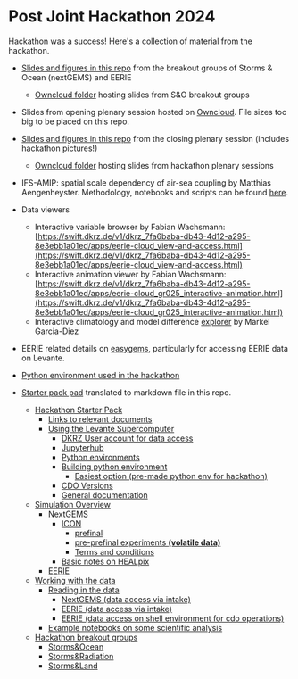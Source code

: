 # Post Joint Hackathon 2024

Hackathon was a success! Here's a collection of material from the hackathon. 

- [Slides and figures in this repo](StormsOceanBOGplots) from the breakout groups of Storms & Ocean (nextGEMS) and EERIE
  - [Owncloud folder](https://owncloud.gwdg.de/index.php/s/z3pHKrPkqSvLeJc) hosting slides from S&O breakout groups
- Slides from opening plenary session hosted on [Owncloud](https://owncloud.gwdg.de/index.php/s/uTnNx02YuENDwYT?path=%2Fopening). File sizes too big to be placed on this repo.
- [Slides and figures in this repo](ClosingPlenary) from the closing plenary session (includes hackathon pictures!)
  - [Owncloud folder](https://owncloud.gwdg.de/index.php/s/uTnNx02YuENDwYT?path=%2F) hosting slides from hackathon plenary sessions

- IFS-AMIP: spatial scale dependency of air-sea coupling by Matthias Aengenheyster. Methodology, notebooks and scripts can be found [here](../pre-joint-hackathon-2024/mesoscale-air-sea-coupling/IFS-FESOM/README.md). 

- Data viewers
  - Interactive variable browser by Fabian Wachsmann: [https://swift.dkrz.de/v1/dkrz_7fa6baba-db43-4d12-a295-8e3ebb1a01ed/apps/eerie-cloud_view-and-access.html](https://swift.dkrz.de/v1/dkrz_7fa6baba-db43-4d12-a295-8e3ebb1a01ed/apps/eerie-cloud_view-and-access.html)
  - Interactive animation viewer by Fabian Wachsmann: [https://swift.dkrz.de/v1/dkrz_7fa6baba-db43-4d12-a295-8e3ebb1a01ed/apps/eerie-cloud_gr025_interactive-animation.html](https://swift.dkrz.de/v1/dkrz_7fa6baba-db43-4d12-a295-8e3ebb1a01ed/apps/eerie-cloud_gr025_interactive-animation.html)
  - Interactive climatology and model difference [explorer](notebooks/IFS_AMIP_explorer.ipynb) by Markel Garcia-Diez

- EERIE related details on [easygems](https://easy.gems.dkrz.de/simulations/EERIE/index.html#), particularly for accessing EERIE data on Levante. 
- [Python environment used in the hackathon](BuildPyEnv.md)
  
- [Starter pack pad](StarterPackPad.md) translated to markdown file in this repo. 
  - [Hackathon Starter Pack](StarterPackPad.md#hackathon-starter-pack)
    * [Links to relevant documents](StarterPackPad.md#links-to-relevant-documents)
    * [Using the Levante Supercomputer](StarterPackPad.md#using-the-levante-supercomputer)
      + [DKRZ User account for data access](StarterPackPad.md#dkrz-user-account-for-data-access)
      + [Jupyterhub](StarterPackPad.md#jupyterhub)
      + [Python environments](StarterPackPad.md#python-environments)
      + [Building python environment](StarterPackPad.md#building-python-environment)
        - [Easiest option (pre-made python env for hackathon)](StarterPackPad.md#easiest-option-pre-made-python-env-for-hackathon)
      + [CDO Versions](StarterPackPad.md#cdo-versions)
      + [General documentation](StarterPackPad.md#general-documentation)
  - [Simulation Overview](StarterPackPad.md#simulation-overview)
    * [NextGEMS](StarterPackPad.md#nextgems)
      + [ICON](StarterPackPad.md#icon)
        - [prefinal](StarterPackPad.md#prefinal)
        - [pre-prefinal experiments **(volatile data)**](StarterPackPad.md#pre-prefinal-experiments-zapvolatile-data)
        - [Terms and conditions](StarterPackPad.md#terms-and-conditions)
      + [Basic notes on HEALpix](StarterPackPad.md#basic-notes-on-healpix)
    * [EERIE](StarterPackPad.md#eerie)
  - [Working with the data](StarterPackPad.md#working-with-the-data)
    * [Reading in the data](StarterPackPad.md#reading-in-the-data)
      + [NextGEMS (data access via intake)](StarterPackPad.md#nextgems-data-access-via-intake)
      + [EERIE (data access via intake)](StarterPackPad.md#eerie-data-access-via-intake)
      + [EERIE (data access on shell environment for cdo operations)](StarterPackPad.md#eerie-data-access-on-shell-environment-for-cdo-operations)
    * [Example notebooks on some scientific analysis](StarterPackPad.md#example-notebooks-on-some-scientific-analysis)
  - [Hackathon breakout groups](StarterPackPad.md#hackathon-breakout-groups)
    * [Storms&Ocean](StarterPackPad.md#stormsocean)
    * [Storms&Radiation](StarterPackPad.md#stormsradiation)
    * [Storms&Land](StarterPackPad.md#stormsland)
 

